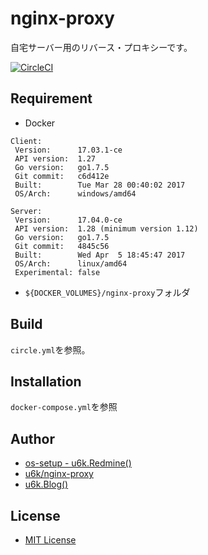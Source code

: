 # nginx-proxy

自宅サーバー用のリバース・プロキシーです。

[![CircleCI](https://circleci.com/gh/u6k/nginx-proxy.svg?style=svg)](https://circleci.com/gh/u6k/nginx-proxy)

## Requirement

* Docker

```
Client:
 Version:      17.03.1-ce
 API version:  1.27
 Go version:   go1.7.5
 Git commit:   c6d412e
 Built:        Tue Mar 28 00:40:02 2017
 OS/Arch:      windows/amd64

Server:
 Version:      17.04.0-ce
 API version:  1.28 (minimum version 1.12)
 Go version:   go1.7.5
 Git commit:   4845c56
 Built:        Wed Apr  5 18:45:47 2017
 OS/Arch:      linux/amd64
 Experimental: false
```

* `${DOCKER_VOLUMES}/nginx-proxy`フォルダ

## Build

`circle.yml`を参照。

## Installation

`docker-compose.yml`を参照

## Author

* [os-setup - u6k.Redmine()](https://redmine.u6k.me/projects/os-setup)
* [u6k/nginx-proxy](https://github.com/u6k/nginx-proxy)
* [u6k.Blog()](http://blog.u6k.me/)

## License

* [MIT License](https://github.com/u6k/nginx-proxy/blob/master/LICENSE)
